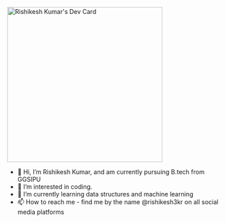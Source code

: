 <a href="https://app.daily.dev/rishikesh3kr"><img src="https://api.daily.dev/devcards/v2/u8yMgLSbdX8nVzhL5LtJP.png?type=default&r=lj0" width="356" alt="Rishikesh Kumar's Dev Card"/></a>

- 👋 Hi, I’m Rishikesh Kumar, and am currently pursuing B.tech from GGSIPU
- 👀 I’m interested in coding.
- 🌱 I’m currently learning data structures and machine learning
- 📫 How to reach me - find me by the name @rishikesh3kr on all social media platforms
<!---
rishikesh3kr/rishikesh3kr is a ✨ special ✨ repository because its `README.md` (this file) appears on your GitHub profile.
You can click the Preview link to take a look at your changes.
--->

